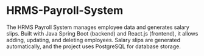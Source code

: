 # HRMS-Payroll-System
The HRMS Payroll System manages employee data and generates salary slips. Built with Java Spring Boot (backend) and React.js (frontend), it allows adding, updating, and deleting employees. Salary slips are generated automatically, and the project uses PostgreSQL for database storage.
